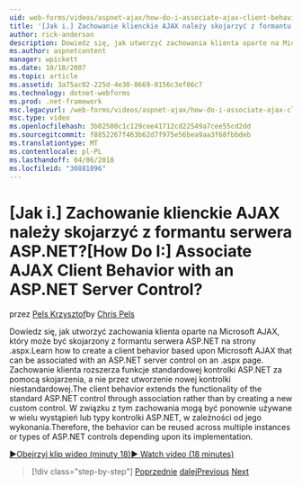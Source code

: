 ```yaml
---
uid: web-forms/videos/aspnet-ajax/how-do-i-associate-ajax-client-behavior-with-an-aspnet-server-control
title: '[Jak i.] Zachowanie klienckie AJAX należy skojarzyć z formantu serwera ASP.NET? | Microsoft Docs'
author: rick-anderson
description: Dowiedz się, jak utworzyć zachowania klienta oparte na Microsoft AJAX, który może być skojarzony z formantu serwera ASP.NET na strony .aspx. Zachowanie klienta e...
ms.author: aspnetcontent
manager: wpickett
ms.date: 10/18/2007
ms.topic: article
ms.assetid: 3a75ac02-225d-4e30-8669-0156c3ef06c7
ms.technology: dotnet-webforms
ms.prod: .net-framework
msc.legacyurl: /web-forms/videos/aspnet-ajax/how-do-i-associate-ajax-client-behavior-with-an-aspnet-server-control
msc.type: video
ms.openlocfilehash: 3b02500c1c129cee41712cd22549a7cee55cd2dd
ms.sourcegitcommit: f8852267f463b62d7f975e56bea9aa3f68fbbdeb
ms.translationtype: MT
ms.contentlocale: pl-PL
ms.lasthandoff: 04/06/2018
ms.locfileid: "30881896"
---
```

<a name="how-do-i-associate-ajax-client-behavior-with-an-aspnet-server-control"></a><span data-ttu-id="1223c-105">[Jak i.] Zachowanie klienckie AJAX należy skojarzyć z formantu serwera ASP.NET?</span><span class="sxs-lookup"><span data-stu-id="1223c-105">[How Do I:] Associate AJAX Client Behavior with an ASP.NET Server Control?</span></span>
====================
<span data-ttu-id="1223c-106">przez [Pels Krzysztof](https://twitter.com/chrispels)</span><span class="sxs-lookup"><span data-stu-id="1223c-106">by [Chris Pels](https://twitter.com/chrispels)</span></span>

<span data-ttu-id="1223c-107">Dowiedz się, jak utworzyć zachowania klienta oparte na Microsoft AJAX, który może być skojarzony z formantu serwera ASP.NET na strony .aspx.</span><span class="sxs-lookup"><span data-stu-id="1223c-107">Learn how to create a client behavior based upon Microsoft AJAX that can be associated with an ASP.NET server control on an .aspx page.</span></span> <span data-ttu-id="1223c-108">Zachowanie klienta rozszerza funkcje standardowej kontrolki ASP.NET za pomocą skojarzenia, a nie przez utworzenie nowej kontrolki niestandardowej.</span><span class="sxs-lookup"><span data-stu-id="1223c-108">The client behavior extends the functionality of the standard ASP.NET control through association rather than by creating a new custom control.</span></span> <span data-ttu-id="1223c-109">W związku z tym zachowania mogą być ponownie używane w wielu wystąpień lub typy kontrolki ASP.NET, w zależności od jego wykonania.</span><span class="sxs-lookup"><span data-stu-id="1223c-109">Therefore, the behavior can be reused across multiple instances or types of ASP.NET controls depending upon its implementation.</span></span>

[<span data-ttu-id="1223c-110">&#9654;Obejrzyj klip wideo (minuty 18)</span><span class="sxs-lookup"><span data-stu-id="1223c-110">&#9654; Watch video (18 minutes)</span></span>](https://channel9.msdn.com/Blogs/ASP-NET-Site-Videos/how-do-i-associate-ajax-client-behavior-with-an-aspnet-server-control)

> [!div class="step-by-step"]
> <span data-ttu-id="1223c-111">[Poprzednie](how-do-i-build-custom-server-controls-that-work-with-or-without-aspnet-ajax.md)
> [dalej](how-do-i-retrieve-values-from-server-side-ajax-controls.md)</span><span class="sxs-lookup"><span data-stu-id="1223c-111">[Previous](how-do-i-build-custom-server-controls-that-work-with-or-without-aspnet-ajax.md)
[Next](how-do-i-retrieve-values-from-server-side-ajax-controls.md)</span></span>
